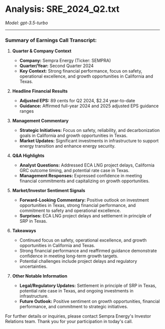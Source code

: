 # Analysis: SRE_2024_Q2.txt

*Model: gpt-3.5-turbo*

---

### Summary of Earnings Call Transcript:

1. **Quarter & Company Context**
   - **Company:** Sempra Energy (Ticker: SEMPRA)
   - **Quarter/Year:** Second Quarter 2024
   - **Key Context:** Strong financial performance, focus on safety, operational excellence, and growth opportunities in California and Texas.

2. **Headline Financial Results**
   - **Adjusted EPS:** 89 cents for Q2 2024, $2.24 year-to-date
   - **Guidance:** Affirmed full-year 2024 and 2025 adjusted EPS guidance ranges

3. **Management Commentary**
   - **Strategic Initiatives:** Focus on safety, reliability, and decarbonization goals in California and growth opportunities in Texas.
   - **Market Updates:** Significant investments in infrastructure to support energy transition and enhance energy security.

4. **Q&A Highlights**
   - **Analyst Questions:** Addressed ECA LNG project delays, California GRC outcome timing, and potential rate case in Texas.
   - **Management Responses:** Expressed confidence in meeting financial commitments and capitalizing on growth opportunities.

5. **Market/Investor Sentiment Signals**
   - **Forward-Looking Commentary:** Positive outlook on investment opportunities in Texas, strong financial performance, and commitment to safety and operational excellence.
   - **Surprises:** ECA LNG project delays and settlement in principle of SRP in Texas.

6. **Takeaways**
   - Continued focus on safety, operational excellence, and growth opportunities in California and Texas.
   - Strong financial performance and reaffirmed guidance demonstrate confidence in meeting long-term growth targets.
   - Potential challenges include project delays and regulatory uncertainties.

7. **Other Notable Information**
   - **Legal/Regulatory Updates:** Settlement in principle of SRP in Texas, potential rate case in Texas, and ongoing investments in infrastructure.
   - **Future Outlook:** Positive sentiment on growth opportunities, financial performance, and commitment to strategic initiatives.

For further details or inquiries, please contact Sempra Energy's Investor Relations team. Thank you for your participation in today's call.